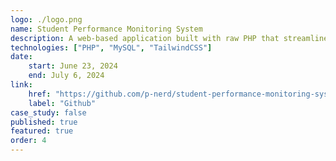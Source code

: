 ```yaml
---
logo: ./logo.png
name: Student Performance Monitoring System
description: A web-based application built with raw PHP that streamlines academic performance tracking in educational institutions. Features a Laravel-like architecture with PDO for MySQL database.
technologies: ["PHP", "MySQL", "TailwindCSS"]
date:
    start: June 23, 2024
    end: July 6, 2024
link:
    href: "https://github.com/p-nerd/student-performance-monitoring-system"
    label: "Github"
case_study: false
published: true
featured: true
order: 4
---
```

